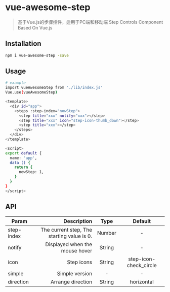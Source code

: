 # vue-awesome-step

> 基于Vue.js的步骤控件，适用于PC端和移动端 Step Controls Component Based On Vue.js

## Installation
``` bash
npm i vue-awesome-step -save
```
## Usage
``` bash
# example
import vueAwesomeStep from './lib/index.js'
Vue.use(vueAwesomeStep)

<template>
  <div id="app">
    <steps :step-index="nowStep">
      <step title="xxx" notify="xxx"></step>
      <step title="xxx" icon="step-icon-thumb_down"></step>
      <step title="xxx"></step>
    </steps>
  </div>
</template>

<script>
export default {
  name: 'app',
  data () {
    return {
      nowStep: 1,
    }
  }
}
</script>
```
## API

| Param        | Description    |  Type  |  Default  |
| --------   | -----:   | :----: | :----: |
| step-index        | The current step, The starting value is 0.      |   Number    |   -    |
| notify        | Displayed when the mouse hover      |   String    |   -    |
| icon        | Step icons     |   String    |   step-icon-check_circle    |
| simple        | Simple version     |   -    |   -    |
| direction        | Arrange direction     |   String    |   horizontal    |
